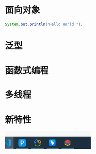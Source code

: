 # 面向对象
```java
System.out.println("Hello World!");
```
# 泛型
# 函数式编程
# 多线程
# 新特性
![alt text](image.png)